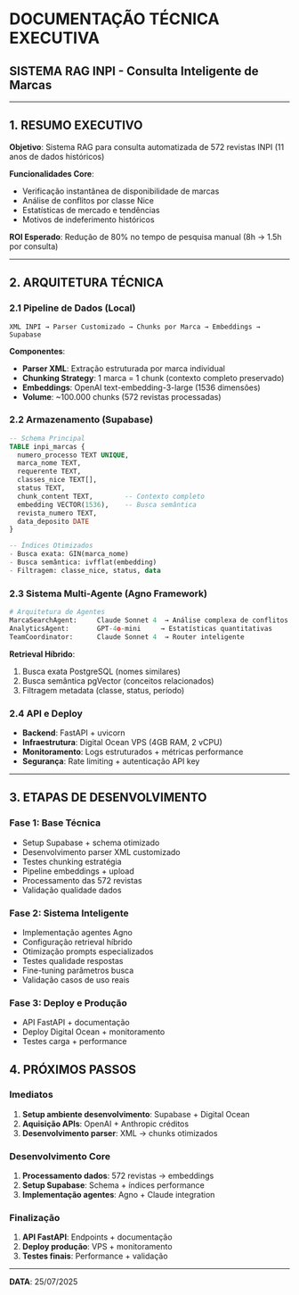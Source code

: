 # DOCUMENTAÇÃO TÉCNICA EXECUTIVA
## SISTEMA RAG INPI - Consulta Inteligente de Marcas

---

## 1. RESUMO EXECUTIVO

**Objetivo**: Sistema RAG para consulta automatizada de 572 revistas INPI (11 anos de dados históricos)

**Funcionalidades Core**:
- Verificação instantânea de disponibilidade de marcas
- Análise de conflitos por classe Nice
- Estatísticas de mercado e tendências
- Motivos de indeferimento históricos

**ROI Esperado**: Redução de 80% no tempo de pesquisa manual (8h → 1.5h por consulta)

---

## 2. ARQUITETURA TÉCNICA

### 2.1 Pipeline de Dados (Local)
```
XML INPI → Parser Customizado → Chunks por Marca → Embeddings → Supabase
```

**Componentes**:
- **Parser XML**: Extração estruturada por marca individual
- **Chunking Strategy**: 1 marca = 1 chunk (contexto completo preservado)
- **Embeddings**: OpenAI text-embedding-3-large (1536 dimensões)
- **Volume**: ~100.000 chunks (572 revistas processadas)

### 2.2 Armazenamento (Supabase)
```sql
-- Schema Principal
TABLE inpi_marcas {
  numero_processo TEXT UNIQUE,
  marca_nome TEXT,
  requerente TEXT,
  classes_nice TEXT[],
  status TEXT,
  chunk_content TEXT,        -- Contexto completo
  embedding VECTOR(1536),    -- Busca semântica
  revista_numero TEXT,
  data_deposito DATE
}

-- Índices Otimizados
- Busca exata: GIN(marca_nome)
- Busca semântica: ivfflat(embedding)
- Filtragem: classe_nice, status, data
```

### 2.3 Sistema Multi-Agente (Agno Framework)
```python
# Arquitetura de Agentes
MarcaSearchAgent:     Claude Sonnet 4  → Análise complexa de conflitos
AnalyticsAgent:       GPT-4o-mini     → Estatísticas quantitativas  
TeamCoordinator:      Claude Sonnet 4  → Router inteligente
```

**Retrieval Híbrido**:
1. Busca exata PostgreSQL (nomes similares)
2. Busca semântica pgVector (conceitos relacionados)
3. Filtragem metadata (classe, status, período)

### 2.4 API e Deploy
- **Backend**: FastAPI + uvicorn
- **Infraestrutura**: Digital Ocean VPS (4GB RAM, 2 vCPU)
- **Monitoramento**: Logs estruturados + métricas performance
- **Segurança**: Rate limiting + autenticação API key

---

## 3. ETAPAS DE DESENVOLVIMENTO

### Fase 1: Base Técnica
- Setup Supabase + schema otimizado
- Desenvolvimento parser XML customizado
- Testes chunking estratégia
- Pipeline embeddings + upload
- Processamento das 572 revistas
- Validação qualidade dados

### Fase 2: Sistema Inteligente
- Implementação agentes Agno
- Configuração retrieval híbrido
- Otimização prompts especializados
- Testes qualidade respostas
- Fine-tuning parâmetros busca
- Validação casos de uso reais

### Fase 3: Deploy e Produção
- API FastAPI + documentação
- Deploy Digital Ocean + monitoramento
- Testes carga + performance

## 4. PRÓXIMOS PASSOS

### Imediatos
1. **Setup ambiente desenvolvimento**: Supabase + Digital Ocean
2. **Aquisição APIs**: OpenAI + Anthropic créditos
3. **Desenvolvimento parser**: XML → chunks otimizados

### Desenvolvimento Core
1. **Processamento dados**: 572 revistas → embeddings
2. **Setup Supabase**: Schema + índices performance
3. **Implementação agentes**: Agno + Claude integration

### Finalização
1. **API FastAPI**: Endpoints + documentação
2. **Deploy produção**: VPS + monitoramento
3. **Testes finais**: Performance + validação


---
**DATA**: 25/07/2025